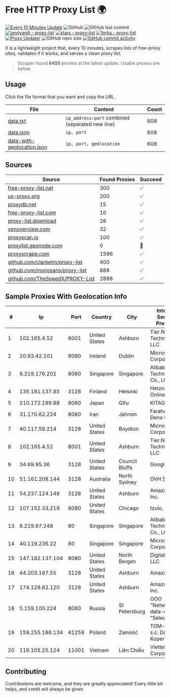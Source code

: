 
# Free HTTP Proxy List 🌍

[![Every 10 Minutes Update](https://github.com/mertguvencli/http-proxy-list/actions/workflows/main.yml/badge.svg?branch=main)](https://github.com/mertguvencli/http-proxy-list/actions/workflows/main.yml)
![GitHub](https://img.shields.io/github/license/mertguvencli/http-proxy-list)
![GitHub last commit](https://img.shields.io/github/last-commit/mertguvencli/http-proxy-list)
[![zevtyardt - proxy-list](https://img.shields.io/static/v1?label=zevtyardt&message=proxy-list&color=blue&logo=github)](https://github.com/zevtyardt/proxy-list "Go to GitHub repo")
[![stars - proxy-list](https://img.shields.io/github/stars/zevtyardt/proxy-list?style=social)](https://github.com/zevtyardt/proxy-list)
[![forks - proxy-list](https://img.shields.io/github/forks/zevtyardt/proxy-list?style=social)](https://github.com/zevtyardt/proxy-list)
[![Proxy Updater](https://github.com/zevtyardt/proxy-list/workflows/Proxy%20Updater/badge.svg)](https://github.com/zevtyardt/proxy-list/actions?query=workflow:"Proxy+Updater")
![GitHub repo size](https://img.shields.io/github/repo-size/zevtyardt/proxy-list)
[![GitHub commit activity](https://img.shields.io/github/commit-activity/m/zevtyardt/proxy-list?logo=commits)](https://github.com/zevtyardt/proxy-list/commits/main)

It is a lightweight project that, every 10 minutes, scrapes lots of free-proxy sites, validates if it works, and serves a clean proxy list.

> Scraper found **6455** proxies at the latest update. Usable proxies are below.

## Usage

Click the file format that you want and copy the URL.

|File|Content|Count|
|----|-------|-----|
|[data.txt](https://raw.githubusercontent.com/mertguvencli/http-proxy-list/main/proxy-list/data.txt)|`ip_address:port` combined (seperated new line)|608|
|[data.json](https://raw.githubusercontent.com/mertguvencli/http-proxy-list/main/proxy-list/data.json)|`ip, port`|608|
|[data-with-geolocation.json](https://raw.githubusercontent.com/mertguvencli/http-proxy-list/main/proxy-list/data-with-geolocation.json)|`ip, port, geolocation`|608|

## Sources

|Source|Found Proxies|Succeed|
|------|-------------|-------|
|[free-proxy-list.net](https://free-proxy-list.net)|300|✅|
|[us-proxy.org](https://www.us-proxy.org)|200|✅|
|[proxydb.net](http://proxydb.net)|15|✅|
|[free-proxy-list.com](https://free-proxy-list.com/?page=&port=&type%5B%5D=http&type%5B%5D=https&up_time=0&search=Search)|10|✅|
|[proxy-list.download](https://www.proxy-list.download/HTTP)|26|✅|
|[vpnoverview.com](https://vpnoverview.com/privacy/anonymous-browsing/free-proxy-servers)|32|✅|
|[proxyscan.io](https://www.proxyscan.io)|100|✅|
|[proxylist.geonode.com](https://proxylist.geonode.com/api/proxy-list?limit=300&page=1&sort_by=lastChecked&sort_type=desc&protocols=http,https)|0|🚫|
|[proxyscrape.com](https://api.proxyscrape.com/v2/?request=displayproxies&protocol=http&timeout=10000&country=all&ssl=all&anonymity=all)|1596|✅|
|[github.com/clarketm/proxy-list](https://raw.githubusercontent.com/clarketm/proxy-list/master/proxy-list-raw.txt)|400|✅|
|[github.com/monosans/proxy-list](https://raw.githubusercontent.com/monosans/proxy-list/main/proxies/http.txt)|888|✅|
|[github.com/TheSpeedX/PROXY-List](https://raw.githubusercontent.com/TheSpeedX/PROXY-List/master/http.txt)|2888|✅|


## Sample Proxies With Geolocation Info

|#|Ip|Port|Country|City|Internet Service Provider|
|-|--|----|-------|----|-------------------------|
|1|102.165.4.52|8001|United States|Ashburn|Tier.Net Technologies LLC|
|2|20.93.42.101|8080|Ireland|Dublin|Microsoft Corporation|
|3|8.219.176.202|8080|Singapore|Singapore|Alibaba (US) Technology Co., Ltd.|
|4|135.181.137.85|3128|Finland|Helsinki|Hetzner Online GmbH|
|5|210.172.199.88|8080|Japan|Gifu|KITAGATA|
|6|31.170.62.224|8080|Iran|Jahrom|Farahoosh Dena PLC|
|7|40.117.59.214|3128|United States|Boydton|Microsoft Corporation|
|8|102.165.4.52|8001|United States|Ashburn|Tier.Net Technologies LLC|
|9|34.69.95.36|3128|United States|Council Bluffs|Google LLC|
|10|51.161.208.144|3128|Australia|North Sydney|OVH SAS|
|11|54.237.124.148|3128|United States|Ashburn|Amazon.com, Inc.|
|12|107.152.33.219|8080|United States|Chicago|tzulo, inc.|
|13|8.219.97.248|80|Singapore|Singapore|Alibaba (US) Technology Co., Ltd.|
|14|40.119.236.22|80|Singapore|Singapore|Microsoft Corporation|
|15|147.182.137.104|8080|United States|North Bergen|DigitalOcean, LLC|
|16|44.203.197.55|3128|United States|Ashburn|Amazon.com|
|17|174.129.82.120|3128|United States|Ashburn|Amazon.com, Inc.|
|18|5.159.100.224|8080|Russia|St Petersburg|OOO "Network of data-centers "Selectel"|
|19|159.255.188.134|41258|Poland|Zamość|TOM-NET s.c. Dariusz Koper|
|20|116.105.25.124|11001|Vietnam|Liên Chiểu|Viettel Corporation|



## Contributing

Contributions are welcome, and they are greatly appreciated! Every
little bit helps, and credit will always be given.


